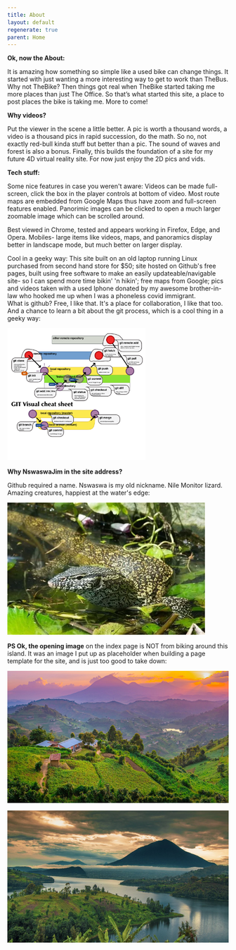 ```yaml
---
title: About
layout: default
regenerate: true
parent: Home
---
```




**Ok, now the About:**  

It is amazing how something so simple like a used bike can change things.  It started with just wanting a more interesting way to get to work than TheBus. Why not TheBike?  Then things got real when TheBike started taking me more places than just The Office.  So that’s what started this site, a place to post places the bike is taking me.  More to come!


**Why videos?**  

Put the viewer in the scene a little better.  A pic is worth a thousand words, a video is a thousand pics in rapid succession, do the math.  So no, not exactly red-bull kinda stuff but better than a pic.  The sound of waves and forest is also a bonus. Finally, this builds the foundation of a site for my future 4D virtual reality site.  For now just enjoy the 2D pics and vids.

**Tech stuff:**

Some nice features in case you weren't aware:
Videos can be made full-screen, click the box in the player controls at bottom of video.
Most route maps are embedded from Google Maps thus have zoom and full-screen features enabled. 
Panorimic images can be clicked to open a much larger zoomable image which can be scrolled around.  

Best viewed in Chrome, tested and appears working in Firefox, Edge, and Opera.  Mobiles- large items like videos, maps, and panoramics display better in landscape mode, but much better on larger display.

Cool in a geeky way:  This site built on an old laptop running Linux purchased from second hand store for $50; site hosted on Github's free pages, built using free software to make an easily updateable/navigable site- so I can spend more time bikin' 'n hikin'; free maps from Google;  pics and videos taken with a used Iphone donated by my awesome brother-in-law who hooked me up when I was a phoneless covid immigrant.  
What is github?  Free, I like that.  It's a place for collaboration, I like that too.  And a chance to learn a bit about the git process, which is a cool thing in a geeky way:  

<p><img src="../images/gitprocess.png" height="300" title="git process" /><br /></p>



**Why NswaswaJim in the site address?**

Github required a name.  Nswaswa is my old nickname.  Nile Monitor lizard.  Amazing creatures, happiest at the water's edge:  

<p><img src="../images/nswaswa1.webp" height="300" title="Nswaswa, Nile Monitor Lizard" /><br /></p>


**PS Ok, the opening image** on the index page is NOT from biking around this island.  It was an image I put up as placeholder when building a page template for the site, and is just too good to take down:</p>

<p><img src="../images/muhabura.jpg" height="300" title="Muhabura, the guide" /><br /></p>

<p><img src="../images/muhabura1.jpg" height="300" title="Muhabura, the guide, lakeview" /><br /></p>
